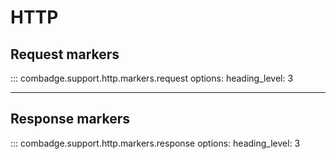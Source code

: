 # HTTP

## Request markers

::: combadge.support.http.markers.request
    options:
      heading_level: 3

<hr>

## Response markers

::: combadge.support.http.markers.response
    options:
      heading_level: 3
